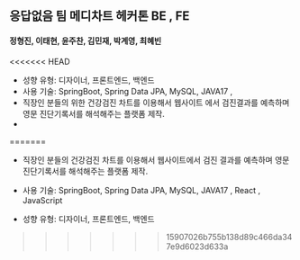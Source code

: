 ## 응답없음 팀 메디차트 헤커톤 BE , FE

#### 정형진, 이태현, 윤주찬, 김민재, 박계영, 최혜빈

<<<<<<< HEAD
- 성향 유형: 디자이너, 프론트엔드, 백엔드
- 사용 기술: SpringBoot, Spring Data JPA, MySQL, JAVA17 ,
- 직장인 분들의 위한 건강검진 차트를 이용해서 웹사이트 에서 검진결과를 예측하며 영문 진단기록서를 해석해주는 플랫폼 제작.
-
=======
- 직장인 분들의 건강검진 차트를 이용해서 웹사이트에서 검진 결과를 예측하며 영문 진단기록서를 해석해주는 플랫폼 제작.
- 사용 기술: SpringBoot, Spring Data JPA, MySQL, JAVA17 , React , JavaScript

- 성향 유형: 디자이너, 프론트엔드, 백엔드
>>>>>>> 15907026b755b138d89c466da347e9d6023d633a
